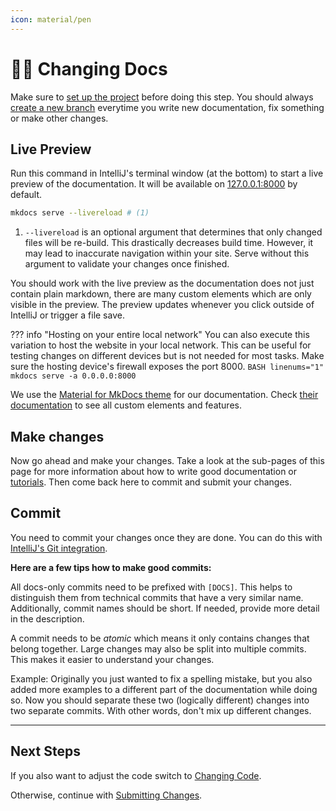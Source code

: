 ```yaml
---
icon: material/pen
---
```

# 👨‍🏫 Changing Docs

Make sure to [set up the project](../../Setup-Project.md) before doing this step.
You should always [create a new branch](../Create-a-new-Branch.md) everytime you write new documentation,
fix something or make other changes.

## Live Preview
Run this command in IntelliJ's terminal window (at the bottom) to start a live preview of the documentation.
It will be available on [127.0.0.1:8000](http://127.0.0.1:8000/) by default.

``` bash linenums="1" 
mkdocs serve --livereload # (1)
```

1. `--livereload` is an optional argument that determines that only changed files will be re-build.
   This drastically decreases build time. However, it may lead to inaccurate navigation within your site.
   Serve without this argument to validate your changes once finished.

You should work with the live preview as the documentation does not just contain plain markdown,
there are many custom elements which are only visible in the preview.
The preview updates whenever you click outside of IntelliJ or trigger a file save.

??? info "Hosting on your entire local network"
    You can also execute this variation to host the website in your local network.
    This can be useful for testing changes on different devices but is not needed for most tasks.
    Make sure the hosting device's firewall exposes the port 8000.
    ```BASH linenums="1"
    mkdocs serve -a 0.0.0.0:8000
    ```

We use the [Material for MkDocs theme](https://squidfunk.github.io/mkdocs-material/) for our documentation.
Check [their documentation](https://squidfunk.github.io/mkdocs-material/) to see all custom elements and features.



## Make changes
Now go ahead and make your changes. Take a look at the sub-pages of this page for more information about how to write
good documentation or [tutorials](./Writing-Tutorials.md). Then come back here to commit and submit your changes.

## Commit
You need to commit your changes once they are done.
You can do this with
[IntelliJ's Git integration](https://www.jetbrains.com/help/idea/commit-and-push-changes.html).

**Here are a few tips how to make good commits:**

All docs-only commits need to be prefixed with `[DOCS]`. This helps to distinguish them from technical commits that have
a very similar name. Additionally, commit names should be short. If needed, provide more detail in the description.

A commit needs to be _atomic_ which means it only contains changes that belong together. Large changes
may also be split into multiple commits. This makes it easier to understand your changes.

Example: Originally you just wanted to fix a spelling mistake, but you also added more examples to a different part 
of the documentation while doing so.
Now you should separate these two (logically different) changes into two separate commits.
With other words, don't mix up different changes.


---
## Next Steps
If you also want to adjust the code switch to [Changing Code](../Code/Workflow.md).

Otherwise, continue with [Submitting Changes](../Submitting-Changes.md).  
